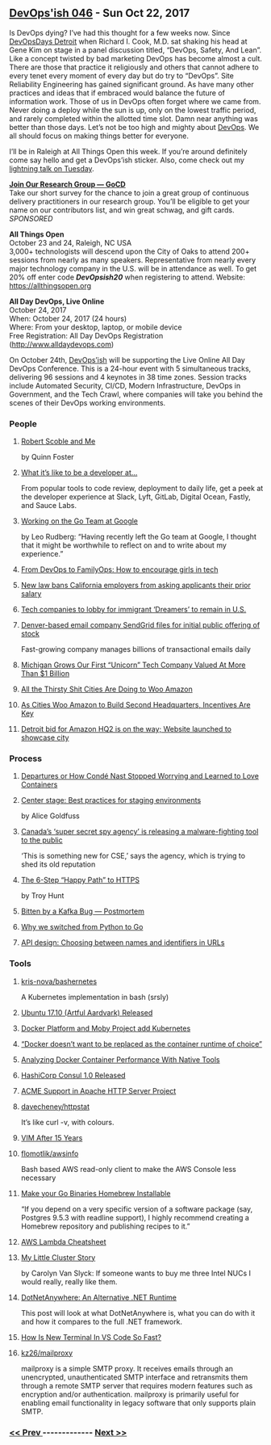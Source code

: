 ## [DevOps'ish 046](https://devopsish.com/046) - Sun Oct 22, 2017

Is DevOps dying? I’ve had this thought for a few weeks now. Since <a href="https://www.devopsdays.org/events/2017-detroit/welcome/">DevOpsDays Detroit</a> when Richard I. Cook, M.D. sat shaking his head at Gene Kim on stage in a panel discussion titled, “DevOps, Safety, And Lean”. Like a concept twisted by bad marketing DevOps has become almost a cult. There are those that practice it religiously and others that cannot adhere to every tenet every moment of every day but do try to “DevOps”. Site Reliability Engineering has gained significant ground. As have many other practices and ideas that if embraced would balance the future of information work. Those of us in DevOps often forget where we came from. Never doing a deploy while the sun is up, only on the lowest traffic period, and rarely completed within the allotted time slot. Damn near anything was better than those days. Let’s not be too high and mighty about <a href="https://devopsish.com/">DevOps</a>. We all should focus on making things better for everyone.

I’ll be in Raleigh at All Things Open this week. If you’re around definitely come say hello and get a DevOps’ish sticker. Also, come check out my <a href="https://youtu.be/Ibnj-YZTypU">lightning talk on Tuesday</a>.

<a href="https://docs.google.com/forms/d/e/1FAIpQLSdsxfQbVbuVVRizNaDmD1_6nyyG5WNn4pKtfHElzO9kblnz5Q/viewform"><strong>Join Our Research Group — GoCD</strong></a><br/>Take our short survey for the chance to join a great group of continuous delivery practitioners in our research group. You’ll be eligible to get your name on our contributors list, and win great schwag, and gift cards. <em>SPONSORED</em>

<strong>All Things Open</strong><br/>October 23 and 24, Raleigh, NC USA<br/>3,000+ technologists will descend upon the City of Oaks to attend 200+ sessions from nearly as many speakers. Representative from nearly every major technology company in the U.S. will be in attendance as well.
To get 20% off enter code <strong><em>DevOpsish20</em></strong> when registering to attend.
Website: <a href="https://allthingsopen.org">https://allthingsopen.org</a>

<strong>All Day DevOps, Live Online</strong><br/>October 24, 2017<br/>When: October 24, 2017 (24 hours)<br/>Where: From your desktop, laptop, or mobile device<br/>Free Registration: All Day DevOps Registration (<a href="http://www.alldaydevops.com">http://www.alldaydevops.com</a>)

On October 24th, <a href="https://devopsish.com/">DevOps’ish</a> will be supporting the Live Online All Day DevOps Conference. This is a 24-hour event with 5 simultaneous tracks, delivering 96 sessions and 4 keynotes in 38 time zones. Session tracks include Automated Security, CI/CD, Modern Infrastructure, DevOps in Government, and the Tech Crawl, where companies will take you behind the scenes of their DevOps working environments.

### People

1. [Robert Scoble and Me](https://medium.com/@quinnnorton/robert-scoble-and-me-9b14ee92fffb)

    by Quinn Foster
1. [What it’s like to be a developer at…](https://increment.com/development/what-its-like-to-be-a-developer-at/)

    From popular tools to code review, deployment to daily life, get a peek at the developer experience at Slack, Lyft, GitLab, Digital Ocean, Fastly, and Sauce Labs.
1. [Working on the Go Team at Google](https://medium.com/@ljrudberg/working-on-the-go-team-at-google-917b2c8d35ff)

    by Leo Rudberg: “Having recently left the Go team at Google, I thought that it might be worthwhile to reflect on and to write about my experience.”
1. [From DevOps to FamilyOps: How to encourage girls in tech](https://techbeacon.com/devops-familyops-how-encourage-girls-tech)

    
1. [New law bans California employers from asking applicants their prior salary](http://m.sfgate.com/business/networth/article/New-law-bans-California-employers-from-asking-12274431.php)

    
1. [Tech companies to lobby for immigrant ‘Dreamers’ to remain in U.S.](http://www.reuters.com/article/us-usa-immigration-dreamers/tech-companies-to-lobby-for-immigrant-dreamers-to-remain-in-u-s-idUSKBN1CP03Z)

    
1. [Denver-based email company SendGrid files for initial public offering of stock](http://www.denverpost.com/2017/10/19/sendgrid-filing-for-ipo/)

     Fast-growing company manages billions of transactional emails daily
1. [Michigan Grows Our First “Unicorn” Tech Company Valued At More Than $1 Billion](http://www.dailydetroit.com/2017/10/18/michigan-grows-first-unicorn-tech-company-valued-1-billion/)

    
1. [All the Thirsty Shit Cities Are Doing to Woo Amazon](https://splinternews.com/all-the-thirsty-shit-cities-are-doing-to-woo-amazon-1819683162)

    
1. [As Cities Woo Amazon to Build Second Headquarters, Incentives Are Key](https://www.wsj.com/articles/amazon-has-honed-its-site-hunting-expertise-with-in-house-team-1508405401)

    
1. [Detroit bid for Amazon HQ2 is on the way; Website launched to showcase city](http://www.wxyz.com/news/detroit-bid-for-amazon-hq2-is-on-the-way-website-launched-to-showcase-city)

    
### Process

1. [Departures or How Condé Nast Stopped Worrying and Learned to Love Containers](https://technology.condenast.com/story/departures-building-a-docker-container-based-deployment-platform-at-conde-nast)

    
1. [Center stage: Best practices for staging environments](https://increment.com/development/center-stage-best-practices-for-staging-environments/)

    by Alice Goldfuss
1. [Canada’s ‘super secret spy agency’ is releasing a malware-fighting tool to the public](http://www.cbc.ca/news/technology/cse-canada-cyber-spy-malware-assemblyline-open-source-1.4361728)

     ‘This is something new for CSE,’ says the agency, which is trying to shed its old reputation
1. [The 6-Step “Happy Path” to HTTPS](https://www.troyhunt.com/the-6-step-happy-path-to-https/)

    by Troy Hunt
1. [Bitten by a Kafka Bug — Postmortem](https://honeycomb.io/blog/2017/10/bitten-by-a-kafka-bug---postmortem/)

    
1. [Why we switched from Python to Go](https://getstream.io/blog/switched-python-go/)

    
1. [API design: Choosing between names and identifiers in URLs](https://cloudplatform.googleblog.com/2017/10/API-design-choosing-between-names-and-identifiers-in-URLs.html)

    
### Tools

1. [kris-nova/bashernetes](https://github.com/kris-nova/bashernetes)

     A Kubernetes implementation in bash (srsly)
1. [Ubuntu 17.10 (Artful Aardvark) Released](http://releases.ubuntu.com/17.10/)

    
1. [Docker Platform and Moby Project add Kubernetes](https://blog.docker.com/2017/10/kubernetes-docker-platform-and-moby-project/)

    
1. [“Docker doesn’t want to be replaced as the container runtime of choice”](https://jaxenter.com/docker-captain-coleman-interview-138098.html)

    
1. [Analyzing Docker Container Performance With Native Tools](https://crate.io/a/analyzing-docker-container-performance-native-tools/)

    
1. [HashiCorp Consul 1.0 Released](https://www.hashicorp.com/blog/hashicorp-consul-1-0)

    
1. [ACME Support in Apache HTTP Server Project](https://letsencrypt.org/2017/10/17/acme-support-in-apache-httpd.html)

    
1. [davecheney/httpstat](https://github.com/davecheney/httpstat)

     It’s like curl -v, with colours.
1. [VIM After 15 Years](https://statico.github.io/vim3.html)

    
1. [flomotlik/awsinfo](https://github.com/flomotlik/awsinfo)

     Bash based AWS read-only client to make the AWS Console less necessary
1. [Make your Go Binaries Homebrew Installable](https://kev.inburke.com/kevin/install-homebrew-go/)

     “If you depend on a very specific version of a software package (say, Postgres 9.5.3 with readline support), I highly recommend creating a Homebrew repository and publishing recipes to it.”
1. [AWS Lambda Cheatsheet](https://github.com/srcecde/aws-lambda-cheatsheet/blob/master/README.md)

    
1. [My Little Cluster Story](http://carolynvanslyck.com/blog/2017/10/my-little-cluster/)

    by Carolyn Van Slyck: If someone wants to buy me three Intel NUCs I would really, really like them.
1. [DotNetAnywhere: An Alternative .NET Runtime](http://mattwarren.org/2017/10/19/DotNetAnywhere-an-Alternative-.NET-Runtime/)

     This post will look at what DotNetAnywhere is, what you can do with it and how it compares to the full .NET framework.
1. [How Is New Terminal In VS Code So Fast?](https://codeburst.io/source-reading-how-is-new-terminal-in-vs-code-so-fast-10a40f7f8792)

    
1. [kz26/mailproxy](https://github.com/kz26/mailproxy)

     mailproxy is a simple SMTP proxy. It receives emails through an unencrypted, unauthenticated SMTP interface and retransmits them through a remote SMTP server that requires modern features such as encryption and/or authentication. mailproxy is primarily useful for enabling email functionality in legacy software that only supports plain SMTP.

### [ << Prev ](devopsweekly-045.md) ------------- [ Next >> ](devopsweekly-047.md)